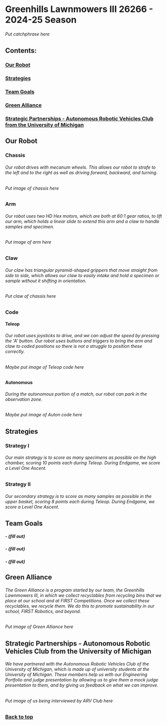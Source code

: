 # Greenhills Lawnmowers III 26266 - 2024-25 Season
###### *Put catchphrase here*
## Contents:
### [Our Robot](#our-robot-1)
### [Strategies](#strategies-1)
### [Team Goals](#team-goals-1)
### [Green Alliance](#green-alliance-1)
### [Strategic Partnerships - Autonomous Robotic Vehicles Club from the University of Michigan](#strategic-partnerships---autonomous-robotic-vehicles-club-from-the-university-of-michigan-1)
## Our Robot
### Chassis
###### Our robot drives with mecanum wheels. This allows our robot to strafe to the left and to the right as well as driving forward, backward, and turning.
###### *Put image of chassis here*
### Arm
###### Our robot uses two HD Hex motors, which are both at 60:1 gear ratios, to lift our arm, which holds a linear slide to extend this arm and a claw to handle samples and specimen.
###### *Put image of arm here*
### Claw
###### Our claw has triangular pyramid-shaped grippers that move straight from side to side, which allows our claw to easily intake and hold a specimen or sample without it shifting in orientation.
###### *Put claw of chassis here*
### Code
#### Teleop
###### Our robot uses joysticks to drive, and we can adjust the speed by pressing the 'A' button. Our robot uses buttons and triggers to bring the arm and claw to coded positions so there is not a struggle to position these correctly.
###### *Maybe put image of Teleop code here*
#### Autonomous
###### During the autonomous portion of a match, our robot can park in the observation zone.
###### *Maybe put image of Auton code here*
## Strategies
### Strategy I
###### Our main strategy is to score as many specimens as possible on the high chamber, scoring 10 points each during Teleop. During Endgame, we score a Level One Ascent.
### Strategy II
###### Our secondary strategy is to score as many samples as possible in the upper basket, scoring 8 points each during Teleop. During Endgame, we score a Level One Ascent.
## Team Goals
##### - (fill out)
##### - (fill out)
##### - (fill out)
## Green Alliance
###### The Green Alliance is a program started by our team, the Greenhills Lawnmowers III, in which we collect recyclables from recycling bins that we place at our school and at FIRST Competitions. Once we collect these recyclables, we recycle them. We do this to promote sustainability in our school, FIRST Robotics, and beyond.
###### *Put image of Green Alliance here*
## Strategic Partnerships - Autonomous Robotic Vehicles Club from the University of Michigan
###### We have partnered with the Autonomous Robotic Vehicles Club of the University of Michigan, which is made up of university students at the University of Michigan. These members help us with our Engineering Portfolio and judge presentation by allowing us to give them a mock judge presentation to them, and by giving us feedback on what we can improve.
###### *Put image of us being interviewed by ARV Club here*
### [Back to top](greenhills-lawnmowers-iii-26266---2024-25-season)
